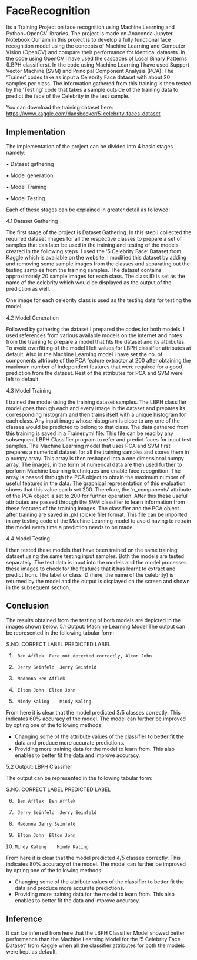 # FaceRecognition
Its a Training Project on face recognition using Machine Learning and Python+OpenCV libraries. The project is made on Anaconda Jupyter Notebook
Our aim in this project is to develop a fully functional face recognition model using the concepts of Machine Learning and Computer Vision (OpenCV) and compare their performance for identical datasets.
In the code using OpenCV I have used the cascades of Local Binary Patterns (LBPH classifiers).
In the code using Machine Learning I have used Support Vector Machine (SVM) and Principal Component Analysis (PCA).
The ‘Trainer’ codes take as input a Celebrity Face dataset with about 20 samples per class. The information gathered from this training is then tested by the ‘Testing’ code that takes a sample outside of the training data to predict the face of the Celebrity in the test sample.

You can download the training dataset here:  https://www.kaggle.com/dansbecker/5-celebrity-faces-dataset

## Implementation
The implementation of the project can be divided into 4 basic stages namely:

•	Dataset gathering

•	Model generation

•	Model Training

•	Model Testing

Each of these stages can be explained in greater detail as followed:

4.1 Dataset Gathering

The first stage of the project is Dataset Gathering. In this step I collected the required dataset images for all the respective classes to prepare a set of samples that can later be used in the training and testing of the models created in the following steps.
I used the ‘5 Celebrity Face’ Dataset from Kaggle which is available on the website. I modified this dataset by adding and removing some sample images from the classes and separating out the testing samples from the training samples. The dataset contains approximately 20 sample images for each class. The class ID is set as the name of the celebrity which would be displayed as the output of the prediction as well.

One image for each celebrity class is used as the testing data for testing the model.

4.2 Model Generation

Followed by gathering the dataset I prepared the codes for both models. I used references from various available models on the internet and notes from the training to prepare a model that fits the dataset and its attributes.
To avoid overfitting of the model I left values for LBPH classifier attributes at default. Also in the Machine Learning model I have set the no. of components attribute of the PCA feature extractor at 200 after obtaining the maximum number of independent features that were required for a good prediction from the dataset. Rest of the attributes for PCA and SVM were left to default.

4.3 Model Training

I trained the model using the training dataset samples. 
The LBPH classifier model goes through each and every image in the dataset and prepares its corresponding histogram and then trains itself with a unique histogram for each class. Any input image whose histogram is close to any one of the classes would be predicted to belong to that class. The data gathered from this training is saved in a Trainer.yml file. This file can be read by any subsequent LBPH Classifier program to refer and predict faces for input test samples.
The Machine Learning model that uses PCA and SVM first prepares a numerical dataset for all the training samples and stores them in a numpy array. This array is then reshaped into a one dimensional numpy array. The images, in the form of numerical data are then used further to perform Machine Learning techniques and enable face recognition.
The array is passed through the PCA object to obtain the maximum number of useful features in the data. The graphical representation of this evaluation shows that this value can b set 200. Therefore, the ‘n_components’ attribute of the PCA object is set to 200 for further operation.
After this these useful attributes are passed through the SVM classifier to learn information from these features of the training images. The classifier and the PCA object after training are saved in .pkl (pickle file) format. This file can be imported in any testing code of the Machine Learning model to avoid having to retrain the model every time a prediction needs to be made. 


4.4 Model Testing

I then tested these models that have been trained on the same training dataset using the same testing input samples.
Both the models are tested separately. The test data is input into the models and the model processes these images to check for the features that it has learnt to extract and predict from. The label or class ID (here, the name of the celebrity) is returned by the model and the output is displayed on the screen and shown in the subsequent section. 
 
## Conclusion

The results obtained from the testing of both models are depicted in the images shown below.
5.1	Output: Machine Learning Model
The output can be represented in the following tabular form:

S.NO.	CORRECT LABEL	PREDICTED LABEL

1.		Ben Afflek	Face not detected correctly, Alton John
2.		Jerry Seinfeld	Jerry Seinfeld
3.		Madonna	Ben Afflek
4.		Elton John	Elton John
5.		Mindy Kaling	Mindy Kaling
From here it is clear that the model predicted 3/5 classes correctly. This indicates 60% accuracy of the model. 
The model can further be improved by opting one of the following methods:
-	Changing some of the attribute values of the classifier to better fit the data and produce more accurate predictions.
-	Providing more training data for the model to learn from. This also enables to better fit the data and improve accuracy.
 

5.2 Output: LBPH Classifier

The output can be represented in the following tabular form:

S.NO.	CORRECT LABEL	PREDICTED LABEL

6.		Ben Afflek	Ben Afflek
7.		Jerry Seinfeld	Jerry Seinfeld
8.		Madonna	Jerry Seinfeld
9.		Elton John	Elton John
10.		Mindy Kaling	Mindy Kaling
From here it is clear that the model predicted 4/5 classes correctly. This indicates 80% accuracy of the model. 
The model can further be improved by opting one of the following methods:
-	Changing some of the attribute values of the classifier to better fit the data and produce more accurate predictions.
-	Providing more training data for the model to learn from. This also enables to better fit the data and improve accuracy.


## Inference 

It can be inferred from here that the LBPH Classifier Model showed better performance than the Machine Learning Model for the ‘5 Celebrity Face Dataset’ from Kaggle when all the classifier attributes for both the models were kept as default.
